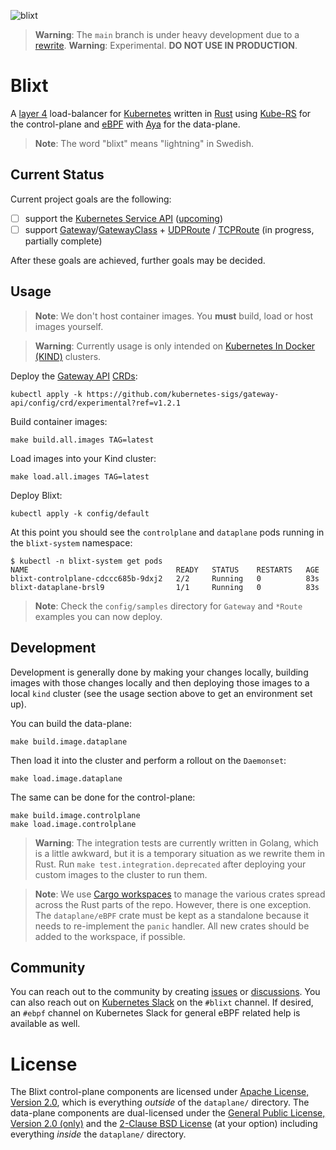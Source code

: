 ![blixt](https://github.com/kubernetes-sigs/blixt/assets/5332524/387ce94a-88fd-43a9-bde9-73fb9005564d)

> **Warning**: The `main` branch is under heavy development due to a [rewrite].
> **Warning**: Experimental. **DO NOT USE IN PRODUCTION**.

[rewrite]:https://github.com/kubernetes-sigs/blixt/milestone/8

# Blixt

A [layer 4][osi] load-balancer for [Kubernetes] written in [Rust] using
[Kube-RS] for the control-plane and [eBPF] with [Aya] for the data-plane.

> **Note**: The word "blixt" means "lightning" in Swedish.

[osi]:https://en.wikipedia.org/wiki/OSI_model
[Kubernetes]:https://kubernetes.io
[Rust]:https://rust-lang.org
[Kube-RS]:https://github.com/kube-rs
[eBPF]:https://ebpf.io/what-is-ebpf/
[Aya]:https://aya-rs.dev

## Current Status

Current project goals are the following:

- [ ] support the [Kubernetes Service API][svc] ([upcoming])
- [ ] support [Gateway]/[GatewayClass] + [UDPRoute] / [TCPRoute] (in progress, partially complete)

After these goals are achieved, further goals may be decided.

[svc]:https://kubernetes.io/docs/concepts/services-networking/service/
[upcoming]:https://github.com/kubernetes-sigs/blixt/issues/279
[Gateway]:https://gateway-api.sigs.k8s.io/references/spec/#gateway.networking.k8s.io/v1beta1.Gateway
[GatewayClass]:https://gateway-api.sigs.k8s.io/references/spec/#gateway.networking.k8s.io/v1beta1.GatewayClass
[UDPRoute]:https://gateway-api.sigs.k8s.io/references/spec/#gateway.networking.k8s.io/v1alpha2.UDPRoute
[TCPRoute]:https://gateway-api.sigs.k8s.io/references/spec/#gateway.networking.k8s.io/v1alpha2.TCPRoute

## Usage

> **Note**: We don't host container images. You **must** build, load or host
> images yourself.

> **Warning**: Currently usage is only intended on [Kubernetes In Docker
> (KIND)][kind] clusters.

Deploy the [Gateway API] [CRDs]:

```console
kubectl apply -k https://github.com/kubernetes-sigs/gateway-api/config/crd/experimental?ref=v1.2.1
```

Build container images:

```console
make build.all.images TAG=latest
```

Load images into your Kind cluster:

```console
make load.all.images TAG=latest
```

Deploy Blixt:

```console
kubectl apply -k config/default
```

At this point you should see the `controlplane` and `dataplane` pods running
in the `blixt-system` namespace:

```console
$ kubectl -n blixt-system get pods
NAME                                 READY   STATUS    RESTARTS   AGE
blixt-controlplane-cdccc685b-9dxj2   2/2     Running   0          83s
blixt-dataplane-brsl9                1/1     Running   0          83s
```

> **Note**: Check the `config/samples` directory for `Gateway` and `*Route`
> examples you can now deploy.

[kind]:https://github.com/kubernetes-sigs/kind
[Gateway API]:https://github.com/kubernetes-sigs/gateway-api
[CRDs]:https://kubernetes.io/docs/concepts/extend-kubernetes/api-extension/custom-resources/

## Development

Development is generally done by making your changes locally, building images
with those changes locally and then deploying those images to a local `kind`
cluster (see the usage section above to get an environment set up).

You can build the data-plane:

```console
make build.image.dataplane
```

Then load it into the cluster and perform a rollout on the `Daemonset`:

```console
make load.image.dataplane
```

The same can be done for the control-plane:

```console
make build.image.controlplane
make load.image.controlplane
```

> **Warning**: The integration tests are currently written in Golang, which is
> a little awkward, but it is a temporary situation as we rewrite them in Rust.
> Run `make test.integration.deprecated` after deploying your custom images to
> the cluster to run them.

> **Note**: We use [Cargo workspaces] to manage the various crates spread across
> the Rust parts of the repo. However, there is one exception. The
> `dataplane/eBPF` crate must be kept as a standalone because it needs to
> re-implement the `panic` handler. All new crates should be added to the
> workspace, if possible.

[Cargo Workspaces]:https://doc.rust-lang.org/book/ch14-03-cargo-workspaces.html

## Community

You can reach out to the community by creating [issues] or [discussions]. You
can also reach out on [Kubernetes Slack] on the `#blixt` channel. If desired, 
an `#ebpf` channel on Kubernetes Slack for general eBPF related help is
available as well.

[issues]:https://github.com/kubernetes-sigs/blixt/issues
[discussions]:https://github.com/kubernetes-sigs/blixt/discussions
[Kubernetes Slack]:https://kubernetes.slack.com

# License

The Blixt control-plane components are licensed under [Apache License, Version
2.0][apache2], which is everything _outside_ of the `dataplane/` directory. The
data-plane components are dual-licensed under the [General Public License,
Version 2.0 (only)][gplv2] and the [2-Clause BSD License][bsd2c] (at your
option) including everything _inside_ the `dataplane/` directory.

[apache2]:https://github.com/kubernetes-sigs/blixt/blob/main/LICENSE
[gplv2]:https://github.com/kubernetes-sigs/blixt/blob/main/dataplane/LICENSE.GPL-2.0
[bsd2c]:https://github.com/kubernetes-sigs/blixt/blob/main/dataplane/LICENSE.BSD-2-Clause

